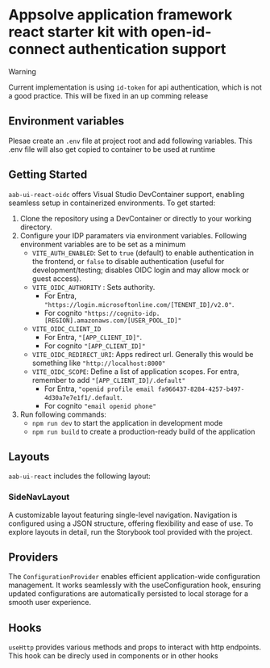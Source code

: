 # Appsolve application framework react starter kit with open-id-connect authentication support

> [!WARNING]  
> Current implementation is using `id-token` for api authentication, which is not a good practice. This will be fixed in an up comming release

## Environment variables

Plesae create an `.env` file at project root and add following variables. This .env file will also get copied to container to be used at runtime

## Getting Started
`aab-ui-react-oidc` offers Visual Studio DevContainer support, enabling seamless setup in containerized environments. To get started:
1. Clone the repository using a DevContainer or directly to your working directory.
2. Configure your IDP paramaters via environment variables. Following environment variables are to be set as a minimum
    * `VITE_AUTH_ENABLED`: Set to `true` (default) to enable authentication in the frontend, or `false` to disable authentication (useful for development/testing; disables OIDC login and may allow mock or guest access).
    * `VITE_OIDC_AUTHORITY` : Sets authority. 
        * For Entra, `"https://login.microsoftonline.com/[TENENT_ID]/v2.0"`. 
        * For cognito `"https://cognito-idp.[REGION].amazonaws.com/[USER_POOL_ID]"`
    * `VITE_OIDC_CLIENT_ID`
        * For Entra, `"[APP_CLIENT_ID]"`. 
        * For cognito `"[APP_CLIENT_ID]"`    
    * `VITE_OIDC_REDIRECT_URI`: Apps redirect url. Generally this would be something like `"http://localhost:8000"`    
    * `VITE_OIDC_SCOPE`: Define a list of application scopes. For entra, remember to add `"[APP_CLIENT_ID]/.default"`
        * For Entra, `"openid profile email fa966437-8284-4257-b497-4d30a7e7e1f1/.default`. 
        * For cognito `"email openid phone"`    
3. Run following commands:  
    * `npm run dev` to start the application in development mode
    * `npm run build` to create a production-ready build of the application

## Layouts
`aab-ui-react` includes the following layout:

### SideNavLayout
A customizable layout featuring single-level navigation. Navigation is configured using a JSON structure, offering flexibility and ease of use.
To explore layouts in detail, run the Storybook tool provided with the project.

## Providers
The `ConfigurationProvider` enables efficient application-wide configuration management. It works seamlessly with the useConfiguration hook, ensuring updated configurations are automatically persisted to local storage for a smooth user experience.

## Hooks
`useHttp` provides various methods and props to interact with http endpoints. This hook can be direcly used in components or in other hooks  
